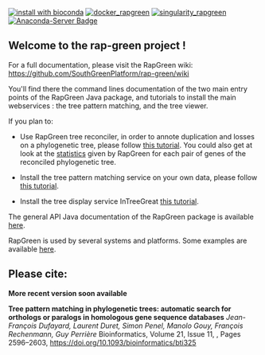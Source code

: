 [![install with bioconda](https://img.shields.io/badge/install%20with-bioconda-brightgreen.svg?style=flat)](https://anaconda.org/bioconda/rapgreen)
[<img alt="docker_rapgreen" src="https://img.shields.io/badge/container-Docker-blue">](https://quay.io/repository/biocontainers/rapgreen)
[<img alt="singularity_rapgreen" src="https://img.shields.io/badge/container-Singularity-orange">](https://quay.io/repository/biocontainers/rapgreen)
[![Anaconda-Server Badge](https://anaconda.org/bioconda/rapgreen/badges/license.svg)](https://anaconda.org/bioconda/rapgreen)

## Welcome to the rap-green project !

For a full documentation, please visit the RapGreen wiki:
https://github.com/SouthGreenPlatform/rap-green/wiki

You'll find there the command lines documentation of the two main entry points of the RapGreen Java package, and tutorials to install the main webservices : the tree pattern matching, and the tree viewer.

If you plan to:

* Use RapGreen tree reconciler, in order to annote duplication and losses on a phylogenetic tree, please follow [this tutorial](https://github.com/SouthGreenPlatform/rap-green/wiki/How-to-use-RapGreen-to-reconcile-phylogenetic-trees). You could also get at look at the [statistics](https://github.com/SouthGreenPlatform/rap-green/wiki/About-gene-pair-statistics) given by RapGreen for each pair of genes of the reconciled phylogenetic tree.

* Install the tree pattern matching service on your own data, please follow [this tutorial](https://github.com/SouthGreenPlatform/rap-green/wiki/How-to-install-a-phylogenetic-tree-pattern-matching-service).

* Install the tree display service InTreeGreat [this tutorial](https://github.com/SouthGreenPlatform/rap-green/wiki/How-to-install-the-tree-visualizator-InTreeGreat).

The general API Java documentation of the RapGreen package is available [here](http://southgreenplatform.github.io/rap-green/javadoc/index.html).

RapGreen is used by several systems and platforms. Some examples are available [here](https://github.com/SouthGreenPlatform/rap-green/wiki/Examples-of-installed-services).

## Please cite:

**More recent version soon available**

**Tree pattern matching in phylogenetic trees: automatic search for orthologs or paralogs in homologous gene sequence databases** 
_Jean-François Dufayard, Laurent Duret, Simon Penel, Manolo Gouy, François Rechenmann, Guy Perrière_
Bioinformatics, Volume 21, Issue 11, , Pages 2596–2603, https://doi.org/10.1093/bioinformatics/bti325
